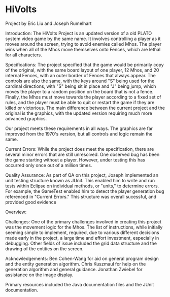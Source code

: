 # HiVolts
Project by Eric Liu and Joseph Rumelhart

Introduction: 
The HiVolts Project is an updated version of a old PLATO system video game by the same name.
It involves controlling a player as it moves around the screen, trying to avoid enemies called Mhos.
The player wins when all of the Mhos move themselves onto Fences, which are lethal for all characters.

Specifications:
The project specified that the game would be primarily copy of the original, with the same board layout of one player, 12 Mhos, and 20 internal Fences, with an outer border of Fences that always appear. The controls are also the same, with the keys around "S" being used for the cardinal directions, with "S" being sit in place and "J" being jump, which moves the player to a random position on the board that is not a fence. Finally, the Mhos must move towards the player according to a fixed set of rules, and the player must be able to quit or restart the game if they are killed or victorious. The main difference between the current project and the original is the graphics, with the updated version requiring much more advanced graphics. 

Our project meets these requirements in all ways. The graphics are far improved from the 1970's version, but all controls and logic remain the same. 

Current Errors:
While the project does meet the specification, there are several minor errors that are still unresolved. One observed bug has been the game starting without a player. However, under testing this has occurred only once out of a million times. 

Quality Assurance: 
As part of QA on this project, Joseph implemented an unit testing structure known as JUnit. This enabled him to write and run tests within Eclipse on individual methods, or "units," to determine errors. For example, the GameTest enabled him to detect the player generation bug referenced in "Current Errors." This structure was overall sucessful, and provided good evidence 

Overview:


Challenges:
One of the primary challenges involved in creating this project was the movement logic for the Mhos. The list of instructions, while initially seeming simple to implement, required, due to various different decisions made early in the project, a large time and effort investment, especially in debugging. Other fields of issue included the grid data structure and the drawing of the entities on the screen.

Acknowledgements: 
Ben Cohen-Wang for aid on general program design and the entity generation algorithm.
Chris Kuszmaul for help on the generation algorithm and general guidance.
Jonathan Zwiebel for assistance on the image display.

Primary resources included the Java documentation files and the JUnit documentation.
